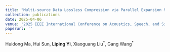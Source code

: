 ```yaml
--- 
title: "Multi-source Data Lossless Compression via Parallel Expansion Mapping and xLSTM" 
collection: publications 
date: 2025-04-06
venue: '2025 IEEE International Conference on Acoustics, Speech, and Signal Processing (ICASSP), CCF-B' 
paperurl: '' 
--- 
```


Huidong Ma, Hui Sun, **Liping Yi**, Xiaoguang Liu$^{\ast}$, Gang Wang$^{\ast}$

